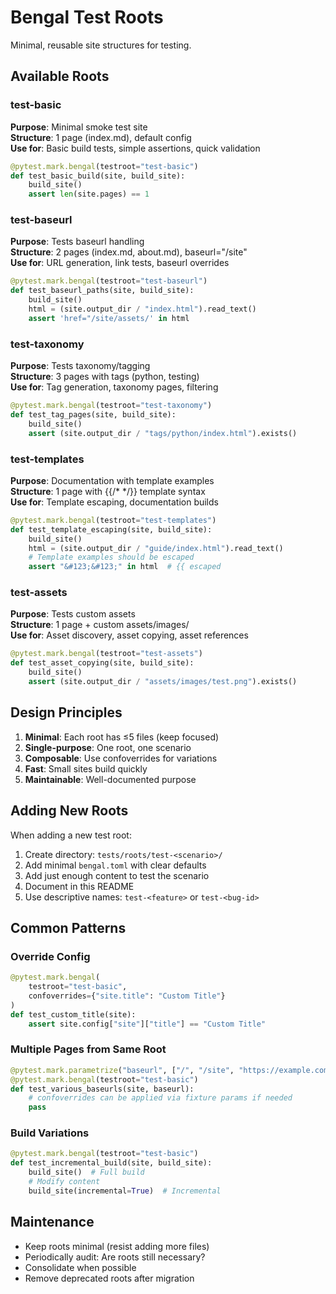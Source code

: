 # Bengal Test Roots

Minimal, reusable site structures for testing.

## Available Roots

### test-basic
**Purpose**: Minimal smoke test site  
**Structure**: 1 page (index.md), default config  
**Use for**: Basic build tests, simple assertions, quick validation

```python
@pytest.mark.bengal(testroot="test-basic")
def test_basic_build(site, build_site):
    build_site()
    assert len(site.pages) == 1
```

### test-baseurl
**Purpose**: Tests baseurl handling  
**Structure**: 2 pages (index.md, about.md), baseurl="/site"  
**Use for**: URL generation, link tests, baseurl overrides

```python
@pytest.mark.bengal(testroot="test-baseurl")
def test_baseurl_paths(site, build_site):
    build_site()
    html = (site.output_dir / "index.html").read_text()
    assert 'href="/site/assets/' in html
```

### test-taxonomy
**Purpose**: Tests taxonomy/tagging  
**Structure**: 3 pages with tags (python, testing)  
**Use for**: Tag generation, taxonomy pages, filtering

```python
@pytest.mark.bengal(testroot="test-taxonomy")
def test_tag_pages(site, build_site):
    build_site()
    assert (site.output_dir / "tags/python/index.html").exists()
```

### test-templates
**Purpose**: Documentation with template examples  
**Structure**: 1 page with {{/* */}} template syntax  
**Use for**: Template escaping, documentation builds

```python
@pytest.mark.bengal(testroot="test-templates")
def test_template_escaping(site, build_site):
    build_site()
    html = (site.output_dir / "guide/index.html").read_text()
    # Template examples should be escaped
    assert "&#123;&#123;" in html  # {{ escaped
```

### test-assets
**Purpose**: Tests custom assets  
**Structure**: 1 page + custom assets/images/  
**Use for**: Asset discovery, asset copying, asset references

```python
@pytest.mark.bengal(testroot="test-assets")
def test_asset_copying(site, build_site):
    build_site()
    assert (site.output_dir / "assets/images/test.png").exists()
```

## Design Principles

1. **Minimal**: Each root has ≤5 files (keep focused)
2. **Single-purpose**: One root, one scenario
3. **Composable**: Use confoverrides for variations
4. **Fast**: Small sites build quickly
5. **Maintainable**: Well-documented purpose

## Adding New Roots

When adding a new test root:

1. Create directory: `tests/roots/test-<scenario>/`
2. Add minimal `bengal.toml` with clear defaults
3. Add just enough content to test the scenario
4. Document in this README
5. Use descriptive names: `test-<feature>` or `test-<bug-id>`

## Common Patterns

### Override Config
```python
@pytest.mark.bengal(
    testroot="test-basic",
    confoverrides={"site.title": "Custom Title"}
)
def test_custom_title(site):
    assert site.config["site"]["title"] == "Custom Title"
```

### Multiple Pages from Same Root
```python
@pytest.mark.parametrize("baseurl", ["/", "/site", "https://example.com"])
@pytest.mark.bengal(testroot="test-basic")
def test_various_baseurls(site, baseurl):
    # confoverrides can be applied via fixture params if needed
    pass
```

### Build Variations
```python
@pytest.mark.bengal(testroot="test-basic")
def test_incremental_build(site, build_site):
    build_site()  # Full build
    # Modify content
    build_site(incremental=True)  # Incremental
```

## Maintenance

- Keep roots minimal (resist adding more files)
- Periodically audit: Are roots still necessary?
- Consolidate when possible
- Remove deprecated roots after migration
